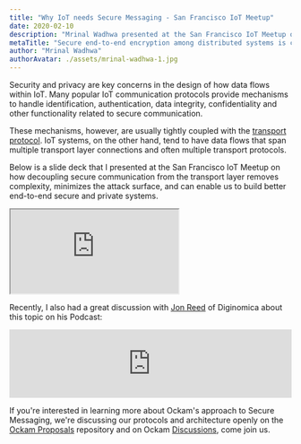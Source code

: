```yaml
---
title: "Why IoT needs Secure Messaging - San Francisco IoT Meetup"
date: 2020-02-10
description: "Mrinal Wadhwa presented at the San Francisco IoT Meetup on why IoT needs Secure Messaging"
metaTitle: "Secure end-to-end encryption among distributed systems is critical for a Trust Architecture."
author: "Mrinal Wadhwa"
authorAvatar: ./assets/mrinal-wadhwa-1.jpg
---
```


Security and privacy are key concerns in the design of how data flows within IoT. Many popular IoT communication
protocols provide mechanisms to handle identification, authentication, data integrity, confidentiality and other
functionality related to secure communication.

These mechanisms, however, are usually tightly coupled with the [transport protocol](/learn/concepts/application-layer-routing/). IoT systems, on the other hand,
tend to have data flows that span multiple transport layer connections and often multiple transport protocols.

Below is a slide deck that I presented at the San Francisco IoT Meetup on how decoupling secure communication
from the transport layer removes complexity, minimizes the attack surface, and can enable us to build better
end-to-end secure and private systems.

<div id="presentation">
    <div class="rwd-container">
        <iframe class="rwd-iframe" src="https://speakerdeck.com/player/813b28006e734a43b65a88d56bd37b7c" allowfullscreen scrolling="no" allow="encrypted-media"></iframe>
    </div>
</div>

Recently, I also had a great discussion with [Jon Reed](https://diginomica.com/author/jreed) of Diginomica about
this topic on his Podcast:

<iframe
  title="Solving the vexing problem of IoT security - Mrinal Wadhwa of Ockam's open source community challenge"
  src="https://www.podbean.com/media/player/xtdqu-d302ff&?from=usersite&skin=1&fonts=Helvetica&auto=0&download=1&share=1&version=1&btn-skin=104"
  height="122" width="100%" style="border: none;" scrolling="no" data-name="pb-iframe-player">
</iframe>

If you're interested in learning more about Ockam's approach to Secure Messaging, we're discussing our protocols
and architecture openly on the [Ockam Proposals](https://github.com/ockam-network/) repository and on Ockam
[Discussions](https://github.com/ockam-network/ockam/discussions), come join us.
